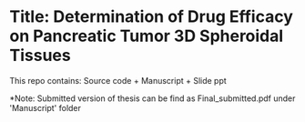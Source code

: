 # Title: Determination of Drug Efficacy on Pancreatic Tumor 3D Spheroidal Tissues
This repo contains: Source code + Manuscript + Slide ppt

*Note: Submitted version of thesis can be find as Final_submitted.pdf under 'Manuscript' folder
 

